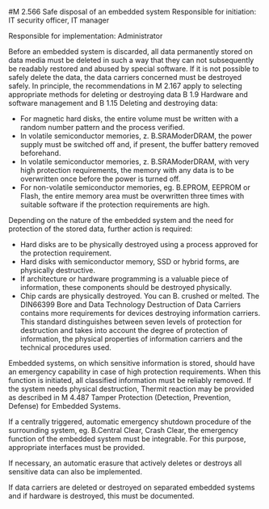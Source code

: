 #M 2.566 Safe disposal of an embedded system
Responsible for initiation: IT security officer, IT manager

Responsible for implementation: Administrator

Before an embedded system is discarded, all data permanently stored on data media must be deleted in such a way that they can not subsequently be readably restored and abused by special software. If it is not possible to safely delete the data, the data carriers concerned must be destroyed safely. In principle, the recommendations in M 2.167 apply to selecting appropriate methods for deleting or destroying data B 1.9 Hardware and software management and B 1.15 Deleting and destroying data:

* For magnetic hard disks, the entire volume must be written with a random number pattern and the process verified.
* In volatile semiconductor memories, z. B.SRAModerDRAM, the power supply must be switched off and, if present, the buffer battery removed beforehand.
* In volatile semiconductor memories, z. B.SRAModerDRAM, with very high protection requirements, the memory with any data is to be overwritten once before the power is turned off.
* For non-volatile semiconductor memories, eg. B.EPROM, EEPROM or Flash, the entire memory area must be overwritten three times with suitable software if the protection requirements are high.


Depending on the nature of the embedded system and the need for protection of the stored data, further action is required:

* Hard disks are to be physically destroyed using a process approved for the protection requirement.
* Hard disks with semiconductor memory, SSD or hybrid forms, are physically destructive.
* If architecture or hardware programming is a valuable piece of information, these components should be destroyed physically.
* Chip cards are physically destroyed. You can B. crushed or melted. The DIN66399 Bore and Data Technology Destruction of Data Carriers contains more requirements for devices destroying information carriers. This standard distinguishes between seven levels of protection for destruction and takes into account the degree of protection of information, the physical properties of information carriers and the technical procedures used.


Embedded systems, on which sensitive information is stored, should have an emergency capability in case of high protection requirements. When this function is initiated, all classified information must be reliably removed. If the system needs physical destruction, Thermit reaction may be provided as described in M 4.487 Tamper Protection (Detection, Prevention, Defense) for Embedded Systems.

If a centrally triggered, automatic emergency shutdown procedure of the surrounding system, eg. B.Central Clear, Crash Clear, the emergency function of the embedded system must be integrable. For this purpose, appropriate interfaces must be provided.

If necessary, an automatic erasure that actively deletes or destroys all sensitive data can also be implemented.

If data carriers are deleted or destroyed on separated embedded systems and if hardware is destroyed, this must be documented.




